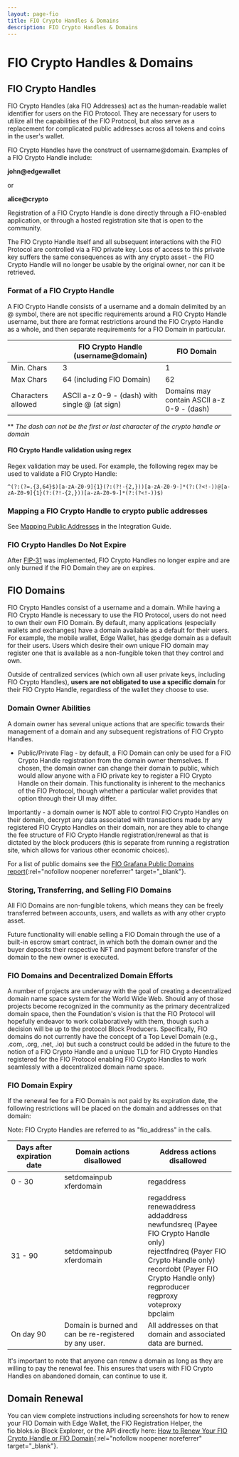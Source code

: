 ```yaml
---
layout: page-fio
title: FIO Crypto Handles & Domains
description: FIO Crypto Handles & Domains
---
```


# FIO Crypto Handles & Domains

## FIO Crypto Handles

FIO Crypto Handles (aka FIO Addresses) act as the human-readable wallet identifier for users on the FIO Protocol. They are necessary for users to utilize all the capabilities of the FIO Protocol, but also serve as a replacement for complicated public addresses across all tokens and coins in the user's wallet.

FIO Crypto Handles have the construct of username@domain.  Examples of a FIO Crypto Handle include:

**john@edgewallet**

or

**alice@crypto**

Registration of a FIO Crypto Handle is done directly through a FIO-enabled application, or through a hosted registration site that is open to the community.

The FIO Crypto Handle itself and all subsequent interactions with the FIO Protocol are controlled via a FIO private key. Loss of access to this private key suffers the same consequences as with any crypto asset - the FIO Crypto Handle will no longer be usable by the original owner, nor can it be retrieved.

### Format of a FIO Crypto Handle

A FIO Crypto Handle consists of a username and a domain delimited by an @ symbol, there are not specific requirements around a FIO Crypto Handle username, but there are format restrictions around the FIO Crypto Handle as a whole, and then separate requirements for a FIO Domain in particular.

| |FIO Crypto Handle (username@domain) |FIO Domain |
|---|---|---|
|Min. Chars | 3 | 1 |
|Max Chars | 64 (including FIO Domain) | 62 |
|Characters allowed	|ASCII a-z 0-9 - (dash) with single @ (at sign) |Domains may contain ASCII a-z 0-9 - (dash) |

** *The dash can not be the first or last character of the crypto handle or domain* 

#### FIO Crypto Handle validation using regex

Regex validation may be used. For example, the following regex may be used to validate a FIO Crypto Handle: 

`^(?:(?=.{3,64}$)[a-zA-Z0-9]{1}(?:(?!-{2,}))[a-zA-Z0-9-]*(?:(?<!-))@[a-zA-Z0-9]{1}(?:(?!-{2,}))[a-zA-Z0-9-]*(?:(?<!-))$)`

### Mapping a FIO Crypto Handle to crypto public addresses

See [Mapping Public Addresses](/docs/how-to/mapping) in the Integration Guide.

### FIO Crypto Handles Do Not Expire

After [FIP-31](https://github.com/fioprotocol/fips/blob/master/fip-0031.md) was implemented, FIO Crypto Handles no longer expire and are only burned if the FIO Domain they are on expires.

## FIO Domains

FIO Crypto Handles consist of a username and a domain. While having a FIO Crypto Handle is necessary to use the FIO Protocol, users do not need to own their own FIO Domain. By default, many applications (especially wallets and exchanges) have a domain available as a default for their users. For example, the mobile wallet, Edge Wallet, has @edge domain as a default for their users.  Users which desire their own unique FIO domain may register one that is available as a non-fungible token that they control and own.  

Outside of centralized services (which own all user private keys, including FIO Crypto Handles), **users are not obligated to use a specific domain** for their FIO Crypto Handle, regardless of the wallet they choose to use.

### Domain Owner Abilities

A domain owner has several unique actions that are specific towards their management of a domain and any subsequent registrations of FIO Crypto Handles.

* Public/Private Flag - by default, a FIO Domain can only be used for a FIO Crypto Handle registration from the domain owner themselves. If chosen, the domain owner can change their domain to public, which would allow anyone with a FIO private key to register a FIO Crypto Handle on their domain. This functionality is inherent to the mechanics of the FIO Protocol, though whether a particular wallet provides that option through their UI may differ.

Importantly - a domain owner is NOT able to control FIO Crypto Handles on their domain, decrypt any data associated with transactions made by any registered FIO Crypto Handles on their domain, nor are they able to change the fee structure of FIO Crypto Handle registration/renewal as that is dictated by the block producers (this is separate from running a registration site, which allows for various other economic choices).

For a list of public domains see the [FIO Grafana Public Domains report](https://graph.fioprotocol.io/d/Trlwteg7z/public-domains?orgId=1){:rel="nofollow noopener noreferrer" target="_blank"}.


### Storing, Transferring, and Selling FIO Domains

All FIO Domains are non-fungible tokens, which means they can be freely transferred between accounts, users, and wallets as with any other crypto asset.

Future functionality will enable selling a FIO Domain through the use of a built-in escrow smart contract, in which both the domain owner and the buyer deposits their respective NFT and payment before transfer of the domain to the new owner is executed.

### FIO Domains and Decentralized Domain Efforts

A number of projects are underway with the goal of creating a decentralized domain name space system for the World Wide Web.  Should any of those projects become recognized in the community as the primary decentralized domain space, then the Foundation's vision is that the FIO Protocol will hopefully endeavor to work collaboratively with them, though such a decision will be up to the protocol Block Producers.  Specifically, FIO domains do not currently have the concept of a Top Level Domain (e.g., .com, .org, .net, .io) but such a construct could be added in the future to the notion of a FIO Crypto Handle and a unique TLD for FIO Crypto Handles registered for the FIO Protocol enabling FIO Crypto Handles to work seamlessly with a decentralized domain name space. 

### FIO Domain Expiry

If the renewal fee for a FIO Domain is not paid by its expiration date, the following restrictions will be placed on the domain and addresses on that domain:

Note: FIO Crypto Handles are referred to as "fio_address" in the calls.

|Days after expiration date |Domain actions disallowed |Address actions disallowed |
|---|---|---|
|0 - 30 | setdomainpub <br> xferdomain |regaddress|
|31 - 90 |setdomainpub <br> xferdomain |regaddress <br> renewaddress <br> addaddress <br> newfundsreq (Payee FIO Crypto Handle only) <br> rejectfndreq (Payer FIO Crypto Handle only) <br> recordobt (Payer FIO Crypto Handle only) <br> regproducer <br> regproxy <br> voteproxy <br> bpclaim |
|On day 90 |Domain is burned and can be re-registered by any user. |All addresses on that domain and associated data are burned. |

It's important to note that anyone can renew a domain as long as they are willing to pay the renewal fee. This ensures that users with FIO Crypto Handles on abandoned domain, can continue to use it. 

## Domain Renewal

You can view complete instructions including screenshots for how to renew your FIO Domain with Edge Wallet, the FIO Registration Helper, the fio.bloks.io Block Explorer, or the API directly here: [How to Renew Your FIO Crypto Handle or FIO Domain](https://peakd.com/fio/@fioprotocol/how-to-renew-your-fio-address-or-fio-domain){:rel="nofollow noopener noreferrer" target="_blank"}.
